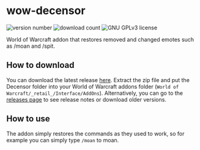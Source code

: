 # wow-decensor
![version number][shield-version]
![download count][shield-downloads]
![GNU GPLv3 license][shield-license]

World of Warcraft addon that restores removed and changed emotes such as /moan
and /spit.

## How to download
You can download the latest release [here][latest]. Extract the zip file
and put the Decensor folder into your World of Warcraft addons folder
(`World of Warcraft/_retail_/Interface/AddOns`).
Alternatively, you can go to the [releases page][releases] to see release notes
or download older versions.

## How to use
The addon simply restores the commands as they used to work, so for example you
can simply type `/moan` to moan.

[latest]: <https://github.com/Kumodatsu/wow-decensor/releases/latest/download/Decensor.zip>
[releases]: <https://github.com/Kumodatsu/wow-decensor/releases>
[shield-version]: <https://img.shields.io/github/v/release/Kumodatsu/wow-decensor?color=%2300aa00&include_prereleases&label=Version&style=flat-square>
[shield-downloads]: <https://img.shields.io/github/downloads-pre/Kumodatsu/wow-decensor/latest/total?color=%2300aa00&label=Downloads&style=flat-square>
[shield-license]: <https://img.shields.io/github/license/Kumodatsu/wow-decensor?label=License&style=flat-square>

